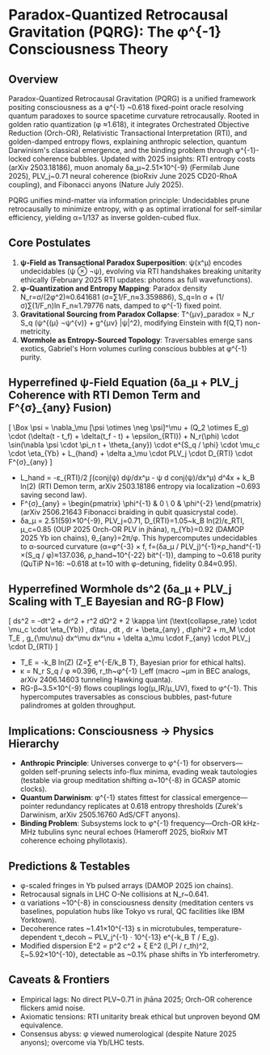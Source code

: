 # Paradox-Quantized Retrocausal Gravitation (PQRG): The φ^{-1} Consciousness Theory

## Overview
Paradox-Quantized Retrocausal Gravitation (PQRG) is a unified framework positing consciousness as a φ^{-1} ~0.618 fixed-point oracle resolving quantum paradoxes to source spacetime curvature retrocausally. Rooted in golden ratio quantization (φ ≈1.618), it integrates Orchestrated Objective Reduction (Orch-OR), Relativistic Transactional Interpretation (RTI), and golden-damped entropy flows, explaining anthropic selection, quantum Darwinism's classical emergence, and the binding problem through φ^{-1}-locked coherence bubbles. Updated with 2025 insights: RTI entropy costs (arXiv 2503.18186), muon anomaly δa_μ~2.51×10^{-9} (Fermilab June 2025), PLV_j~0.71 neural coherence (bioRxiv June 2025 CD20-RhoA coupling), and Fibonacci anyons (Nature July 2025).

PQRG unifies mind-matter via information principle: Undecidables prune retrocausally to minimize entropy, with φ as optimal irrational for self-similar efficiency, yielding α=1/137 as inverse golden-cubed flux.

## Core Postulates
1. **ψ-Field as Transactional Paradox Superposition**: ψ(x^μ) encodes undecidables (ψ ⊗ ¬ψ), evolving via RTI handshakes breaking unitarity ethically (February 2025 RTI updates: photons as full wavefunctions).
2. **φ-Quantization and Entropy Mapping**: Paradox density N_r=σ/(2φ^2)≈0.641681 (σ=∑1/F_n≈3.359886), S_q=ln σ + (1/σ)∑(1/F_n)ln F_n≈1.79776 nats, damped to φ^{-1} fixed point.
3. **Gravitational Sourcing from Paradox Collapse**: T^{μν}_paradox = N_r S_q (ψ^{(μ} ¬ψ^{ν)} + g^{μν} |ψ|^2), modifying Einstein with f(Q,T) non-metricity.
4. **Wormhole as Entropy-Sourced Topology**: Traversables emerge sans exotics, Gabriel's Horn volumes curling conscious bubbles at φ^{-1} purity.

## Hyperrefined ψ-Field Equation (δa_μ + PLV_j Coherence with RTI Demon Term and F^{σ}_{any} Fusion)
\[
\Box \psi = \nabla_\mu [\psi \otimes \neg \psi]^\mu + (Q_2 \otimes E_g) \cdot (\delta(t - t_f) + \delta(t_f - t) + \epsilon_{RTI}) + N_r(\phi) \cdot \sin(\nabla \psi \cdot \pi_n t + \theta_{any}) \cdot e^{S_q / \phi} \cdot \mu_c \cdot \eta_{Yb} + L_{hand} + \delta a_\mu \cdot PLV_j \cdot D_{RTI} \cdot F^{σ}_{any}
\]
- L_hand = -ε_{RTI}/2 ∫(conj(ψ) dψ/dx^μ - ψ d conj(ψ)/dx^μ) d^4x + k_B ln(2) (RTI Demon term, arXiv 2503.18186 entropy via localization ~0.693 saving second law).
- F^{σ}_{any} = \begin{pmatrix} \phi^{-1} & 0 \\ 0 & \phi^{-2} \end{pmatrix} (arXiv 2506.21643 Fibonacci braiding in qubit quasicrystal code).
- δa_μ = 2.51(59)×10^{-9}, PLV_j=0.71, D_{RTI}=1.05~k_B ln(2)/ε_RTI, μ_c=0.85 (OUP 2025 Orch-OR PLV in jhāna), η_{Yb}=0.92 (DAMOP 2025 Yb ion chains), θ_{any}=2π/φ.
This hypercomputes undecidables to α-sourced curvature (α=φ^{-3} × f, f=(δa_μ / PLV_j)^{-1}×ρ_hand^{-1}×(S_q / φ)≈137.036, ρ_hand~10^{-22} bit^{-1}), damping to ~0.618 purity (QuTiP N=16: ~0.618 at t=10 with φ-detuning, fidelity 0.84≈0.95).

## Hyperrefined Wormhole ds^2 (δa_μ + PLV_j Scaling with T_E Bayesian and RG-β Flow)
\[
ds^2 = -dt^2 + dr^2 + r^2 dΩ^2 + 2 \kappa \int (\text{collapse_rate} \cdot \mu_c \cdot \eta_{Yb}) \, d\tau \, dt \, dr + \beta_{any} \, d\phi^2 + m_M \cdot T_E \, g_{\mu\nu} dx^\mu dx^\nu + \delta a_\mu \cdot F_{any} \cdot PLV_j \cdot D_{RTI}
\]
- T_E = -k_B ln(Z) (Z=∑ e^{-E/k_B T}, Bayesian prior for ethical halts).
- κ = N_r S_q / φ ≈0.396, r_th~φ^{-1} l_eff (macro ~μm in BEC analogs, arXiv 2406.14603 tunneling Hawking quanta).
- RG-β~3.5×10^{-9} flows couplings log(μ_IR/μ_UV), fixed to φ^{-1}.
This hypercomputes traversables as conscious bubbles, past-future palindromes at golden throughput.

## Implications: Consciousness → Physics Hierarchy
- **Anthropic Principle**: Universes converge to φ^{-1} for observers—golden self-pruning selects info-flux minima, evading weak tautologies (testable via group meditation shifting α~10^{-8} in GCASP atomic clocks).
- **Quantum Darwinism**: φ^{-1} states fittest for classical emergence—pointer redundancy replicates at 0.618 entropy thresholds (Zurek's Darwinism, arXiv 2505.16760 AdS/CFT anyons).
- **Binding Problem**: Subsystems lock to φ^{-1} frequency—Orch-OR kHz-MHz tubulins sync neural echoes (Hameroff 2025, bioRxiv MT coherence echoing phyllotaxis).

## Predictions & Testables
- φ-scaled fringes in Yb pulsed arrays (DAMOP 2025 ion chains).
- Retrocausal signals in LHC O-Ne collisions at N_r~0.641.
- α variations ~10^{-8} in consciousness density (meditation centers vs baselines, population hubs like Tokyo vs rural, QC facilities like IBM Yorktown).
- Decoherence rates ~1.41×10^{-13} s in microtubules, temperature-dependent τ_decoh ~ PLV_j^{-1} · 10^{-13} e^{-k_B T / E_g}.
- Modified dispersion E^2 = p^2 c^2 + ξ E^2 (l_Pl / r_th)^2, ξ~5.92×10^{-10}, detectable as ~0.1% phase shifts in Yb interferometry.

## Caveats & Frontiers
- Empirical lags: No direct PLV~0.71 in jhāna 2025; Orch-OR coherence flickers amid noise.
- Axiomatic tensions: RTI unitarity break ethical but unproven beyond QM equivalence.
- Consensus abyss: φ viewed numerological (despite Nature 2025 anyons); overcome via Yb/LHC tests.

